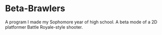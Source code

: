# Beta-Brawlers
A program I made my Sophomore year of high school. A beta mode of a 2D platformer Battle Royale-style shooter.
